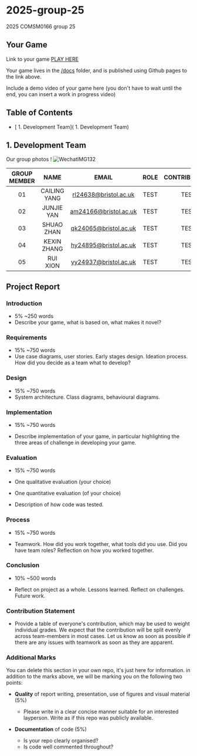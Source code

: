 # 2025-group-25
2025 COMSM0166 group 25

## Your Game

Link to your game [PLAY HERE](https://peteinfo.github.io/COMSM0166-project-template/)

Your game lives in the [/docs](/docs) folder, and is published using Github pages to the link above.

Include a demo video of your game here (you don't have to wait until the end, you can insert a work in progress video)

## Table of Contents

- [ 1. Development Team]( 1. Development Team)


## 1. Development Team

Our group photos !
![WechatIMG132](https://github.com/user-attachments/assets/7a03e49f-e205-4ce8-8696-c0b8c6c7ca3f)


| GROUP MEMBER | NAME | EMAIL | ROLE | CONTRIBUTIONS |
| :----: | :----: | :----: | :----: | :----: |
| 01 | CAILING YANG   | rl24638@bristol.ac.uk | TEST | TEST |
| 02 | JUNJIE YAN   | am24166@bristol.ac.uk | TEST | TEST |
| 03 | SHUAO ZHAN   | qk24065@bristol.ac.uk | TEST | TEST |
| 04 | KEXIN ZHANG   | hy24895@bristol.ac.uk | TEST | TEST |
| 05 | RUI XION   | yy24937@bristol.ac.uk | TEST | TEST |



## Project Report



### Introduction

- 5% ~250 words 
- Describe your game, what is based on, what makes it novel? 

### Requirements 

- 15% ~750 words
- Use case diagrams, user stories. Early stages design. Ideation process. How did you decide as a team what to develop? 

### Design

- 15% ~750 words 
- System architecture. Class diagrams, behavioural diagrams. 

### Implementation

- 15% ~750 words

- Describe implementation of your game, in particular highlighting the three areas of challenge in developing your game. 

### Evaluation

- 15% ~750 words

- One qualitative evaluation (your choice) 

- One quantitative evaluation (of your choice) 

- Description of how code was tested. 

### Process 

- 15% ~750 words

- Teamwork. How did you work together, what tools did you use. Did you have team roles? Reflection on how you worked together. 

### Conclusion

- 10% ~500 words

- Reflect on project as a whole. Lessons learned. Reflect on challenges. Future work. 

### Contribution Statement

- Provide a table of everyone's contribution, which may be used to weight individual grades. We expect that the contribution will be split evenly across team-members in most cases. Let us know as soon as possible if there are any issues with teamwork as soon as they are apparent. 

### Additional Marks

You can delete this section in your own repo, it's just here for information. in addition to the marks above, we will be marking you on the following two points:

- **Quality** of report writing, presentation, use of figures and visual material (5%) 
  - Please write in a clear concise manner suitable for an interested layperson. Write as if this repo was publicly available.

- **Documentation** of code (5%)

  - Is your repo clearly organised? 
  - Is code well commented throughout?
